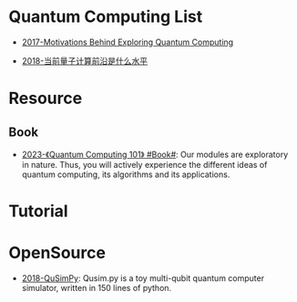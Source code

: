 # Quantum Computing List

- [2017-Motivations Behind Exploring Quantum Computing](http://www.clerro.com/guide/580/quantum-computing-explained)

- [2018-当前量子计算前沿是什么水平](https://www.zhihu.com/question/53050049/answer/343521753)

# Resource

## Book

- [2023-《Quantum Computing 101》 #Book#](https://academy.meetiqm.com/curriculum/index.html): Our modules are exploratory in nature. Thus, you will actively experience the different ideas of quantum computing, its algorithms and its applications.

# Tutorial

# OpenSource

- [2018-QuSimPy](https://github.com/adamisntdead/QuSimPy): Qusim.py is a toy multi-qubit quantum computer simulator, written in 150 lines of python.
